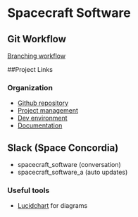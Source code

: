 # Spacecraft Software

## Git Workflow
[Branching workflow](https://git-scm.com/book/en/v2/Git-Branching-Branching-Workflows)

##Project Links
### Organization
- [Github repository](https://github.com/Slijs/SpacecraftSoftware)
- [Project management](https://tree.taiga.io/project/slijs-spacecraft-software/)
- [Dev environment](https://github.com/spaceconcordia/vagrant)
- [Documentation](https://github.com/Slijs/SpacecraftSoftware/wiki)


## Slack (Space Concordia)
- spacecraft_software (conversation)
- spacecraft_software_a (auto updates)

### Useful tools
- [Lucidchart](https://www.lucidchart.com/) for diagrams
